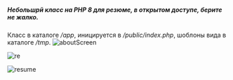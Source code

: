 # <h5>Небольшрй класс на PHP 8 для резюме, в открытом доступе, берите не жалко. 
  Класс в каталоге <em>/app</em>, иницируется в <em>/public/index.php</em>, шоблоны вида в каталоге <em>/tmp</em>.</h5>
![aboutScreen](https://user-images.githubusercontent.com/47417767/202853434-373d29fd-bbfd-4d83-a172-6c885dd9dcda.png)

![re](https://user-images.githubusercontent.com/47417767/213926867-eda70f19-906c-4019-91fd-b59476f92a91.png)

![resume](https://user-images.githubusercontent.com/47417767/211893641-2cbdeadc-6544-4f0e-9bcc-2b119d91f31b.png)
